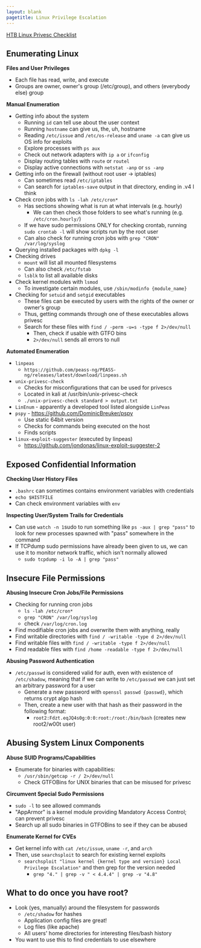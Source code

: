 ```yaml
---
layout: blank
pagetitle: Linux Privilege Escalation
---
```


[HTB Linux Privesc Checklist](https://khaelkugler.com/pdf/Linux_Privilege_Escalation_Module_Cheat_Sheet.pdf)
## Enumerating Linux

**Files and User Privileges**
- Each file has read, write, and execute
- Groups are owner, owner's group (/etc/group), and others (everybody else) group

**Manual Enumeration**
- Getting info about the system
	- Running `id` can tell use about the user context
	- Running `hostname` can give us, the, uh, hostname
	- Reading `/etc/issue` and `/etc/os-release` and `uname -a` can give us OS info for exploits
	- Explore processes with `ps aux`
	- Check out network adapters with `ip a` or `ifconfig`
	- Display routing tables with `route` or `routel`
	- Display active connections with `netstat -anp` or `ss -anp` 
- Getting info on the firewall (without root user -> iptables)
	- Can sometimes read `/etc/iptables` 
	- Can search for `iptables-save` output in that directory, ending in .v4 I think
- Check cron jobs with `ls -lah /etc/cron*`
	- Has sections showing what is run at what intervals (e.g. hourly)
		- We can then check those folders to see what's running (e.g. `/etc/cron.hourly/`)
	- If we have sudo permissions ONLY for checking crontab, running `sudo crontab -l` will show scripts run by the root user
	- Can also check for running cron jobs with `grep "CRON" /var/log/syslog`
- Querying installed packages with `dpkg -l`
- Checking drives
	- `mount` will list all mounted filesystems
	- Can also check `/etc/fstab`
	- `lsblk` to list all available disks
- Check kernel modules with `lsmod`
	- To investigate certain modules, use `/sbin/modinfo {module_name}`
- Checking for `setuid` and `setgid` executables
	- These files can be executed by users with the rights of the owner or owner's group
	- Thus, getting commands through one of these executables allows privesc
	- Search for these files with `find / -perm -u=s -type f 2>/dev/null`
		- Then, check if usable with GTFO bins
		- `2>/dev/null` sends all errors to null

**Automated Enumeration**
- `linpeas`
	- `https://github.com/peass-ng/PEASS-ng/releases/latest/download/linpeas.sh`
- `unix-privesc-check`
	- Checks for misconfigurations that can be used for privescs
	- Located in kali at /usr/bin/unix-privesc-check
	- `./unix-privesc-check standard > output.txt`
- `LinEnum` - apparently a developed tool listed alongside `LinPeas`
- `pspy` - https://github.com/DominicBreuker/pspy
	- Use static 64bit version
	- Checks for commands being executed on the host
	- Finds scripts
- `linux-exploit-suggester` (executed by linpeas)
	- https://github.com/jondonas/linux-exploit-suggester-2

## Exposed Confidential Information

**Checking User History Files**
- `.bashrc` can sometimes contains environment variables with credentials
- `echo $HISTFILE`
- Can check environment variables with `env`

**Inspecting User/System Trails for Credentials**
- Can use `watch -n 1`sudo to run something like `ps -aux | grep "pass"` to look for new processes spawned with "pass" somewhere in the command
- If TCPdump sudo permissions have already been given to us, we can use it to monitor network traffic, which isn't normally allowed
	- `sudo tcpdump -i lo -A | grep "pass"`


## Insecure File Permissions

**Abusing Insecure Cron Jobs/File Permissions**
- Checking for running cron jobs
	- `ls -lah /etc/cron*`
	- `grep "CRON" /var/log/syslog`
	- check `/var/log/cron.log`
- Find modifiable cron jobs and overwrite them with anything, really
- Find writable directories with `find / -writable -type d 2>/dev/null`
- Find writable files with `find / -writable -type f 2>/dev/null`
- Find readable files with `find /home -readable -type f 2>/dev/null`

**Abusing Password Authentication**
- `/etc/passwd` is considered valid for auth, even with existence of `/etc/shadow`, meaning that if we can write to `/etc/passwd` we can just set an arbitrary password for a user
	- Generate a new password with `openssl passwd {passwd}`, which returns crypt algo hash
	- Then, create a new user with that hash as their password in the following format:
		- `root2:Fdzt.eqJQ4s0g:0:0:root:/root:/bin/bash` (creates new root2/w00t user)

## Abusing System Linux Components

**Abuse SUID Programs/Capabilities**
- Enumerate for binaries with capabilities:
	- `/usr/sbin/getcap -r / 2>/dev/null`
	- Check GTFOBins for UNIX binaries that can be misused for privesc

**Circumvent Special Sudo Permissions**
- `sudo -l` to see allowed commands
- "AppArmor" is a kernel module providing Mandatory Access Control; can prevent privesc
- Search up all sudo binaries in GTFOBins to see if they can be abused 

**Enumerate Kernel for CVEs**
- Get kernel info with `cat /etc/issue`, `uname -r`, and `arch`
- Then, use `searchsploit` to search for existing kernel exploits
	- `searchsploit "linux kernel {kernel type and version} Local Privilege Escalation"` and then grep for the version needed
		- `grep "4." | grep -v " < 4.4.4" | grep -v "4.8"`

## What to do once you have root?
* Look (yes, manually) around the filesystem for passwords
	* `/etc/shadow` for hashes
	* Application config files are great!
	* Log files (like apache)
	* All users' home directories for interesting files/bash history
* You want to use this to find credentials to use elsewhere
